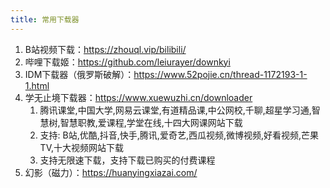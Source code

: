 ```yaml
---
title: 常用下载器
---
```


1. B站视频下载：https://zhouql.vip/bilibili/
2. 哔哩下载姬：https://github.com/leiurayer/downkyi
3. IDM下载器（俄罗斯破解）：https://www.52pojie.cn/thread-1172193-1-1.html
4. 学无止境下载器：https://www.xuewuzhi.cn/downloader
   1. 腾讯课堂,中国大学,网易云课堂,有道精品课,中公网校,千聊,超星学习通,智慧树,智慧职教,爱课程,学堂在线,十四大网课网站下载
   2. 支持: B站,优酷,抖音,快手,腾讯,爱奇艺,西瓜视频,微博视频,好看视频,芒果TV,十大视频网站下载
   3. 支持无限速下载，支持下载已购买的付费课程
5. 幻影（磁力）：https://huanyingxiazai.com/

